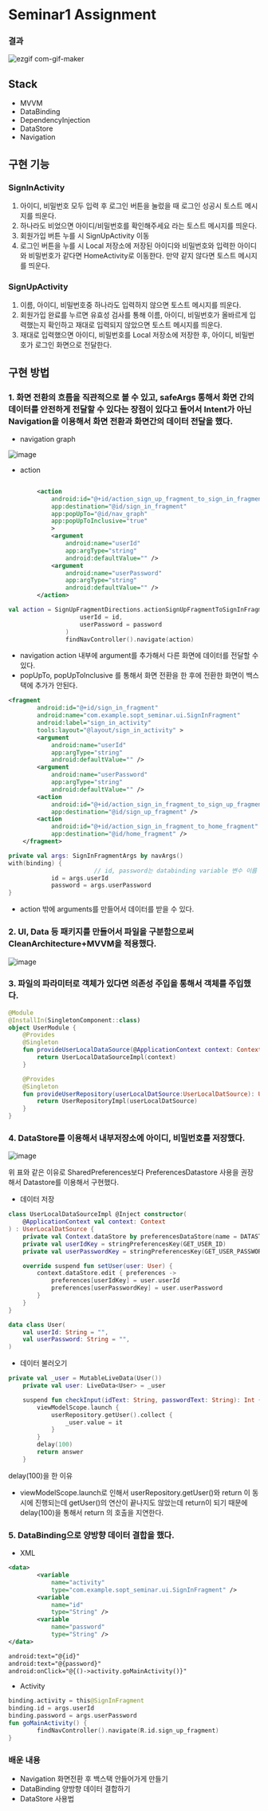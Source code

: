 # Seminar1 Assignment

### 결과
![ezgif com-gif-maker](https://user-images.githubusercontent.com/82709044/162190180-e48ff3b6-f9fc-4f4e-8dbf-fbab8d1d4704.gif)

## Stack

- MVVM
- DataBinding
- DependencyInjection
- DataStore
- Navigation

## 구현 기능

### SignInActivity

1. 아이디, 비밀번호 모두 입력 후 로그인 버튼을 눌렀을 때 로그인 성공시 토스트 메시지를 띄운다.
2. 하나라도 비었으면 아이디/비밀번호를 확인해주세요 라는 토스트 메시지를 띄운다.
3. 회원가입 버튼 누를 시 SignUpActivity 이동
4. 로그인 버튼을 누를 시 Local 저장소에 저장된 아이디와 비밀번호와 입력한 아이디와 비밀번호가 같다면 HomeActivity로 이동한다. 만약 같지 않다면 토스트 메시지를 띄운다.

### SignUpActivity

1. 이름, 아이디, 비밀번호중 하나라도 입력하지 않으면 토스트 메시지를 띄운다.
2. 회원가입 완료를 누르면 유효성 검사를 통해 이름, 아이디, 비밀번호가 올바르게 입력했는지 확인하고 재대로 입력되지 않았으면 토스트 메시지를 띄운다.
3. 재대로 입력했으면 아이디, 비밀번호를 Local 저장소에 저장한 후, 아이디, 비밀번호가 로그인 화면으로 전달한다.

## 구현 방법
### 1. 화면 전환의 흐름을 직관적으로 볼 수 있고, safeArgs 통해서 화면 간의 데이터를 안전하게 전달할 수 있다는 장점이 있다고 들어서 Intent가 아닌 Navigation을 이용해서 화면 전환과 화면간의 데이터 전달을 했다.

- navigation graph

![image](https://user-images.githubusercontent.com/82709044/162136968-08ad2928-ccd9-4e6d-b847-d44fdef35e5d.png)

- action

```xml

        <action
            android:id="@+id/action_sign_up_fragment_to_sign_in_fragment"
            app:destination="@id/sign_in_fragment"
            app:popUpTo="@id/nav_graph"
            app:popUpToInclusive="true"
            >
            <argument
                android:name="userId"
                app:argType="string"
                android:defaultValue="" />
            <argument
                android:name="userPassword"
                app:argType="string"
                android:defaultValue="" />
        </action>

```

```kotlin
val action = SignUpFragmentDirections.actionSignUpFragmentToSignInFragment(
                    userId = id,
                    userPassword = password
                )
                findNavController().navigate(action)
```

- navigation action 내부에 argument를 추가해서 다른 화면에 데이터를 전달할 수 있다.
- popUpTo, popUpToInclusive 를 통해서 화면 전환을 한 후에 전환한 화면이 백스택에 추가가 안된다.


```xml
<fragment
        android:id="@+id/sign_in_fragment"
        android:name="com.example.sopt_seminar.ui.SignInFragment"
        android:label="sign_in_activity"
        tools:layout="@layout/sign_in_activity" >
        <argument
            android:name="userId"
            app:argType="string"
            android:defaultValue="" />
        <argument
            android:name="userPassword"
            app:argType="string"
            android:defaultValue="" />
        <action
            android:id="@+id/action_sign_in_fragment_to_sign_up_fragment"
            app:destination="@id/sign_up_fragment" />
        <action
            android:id="@+id/action_sign_in_fragment_to_home_fragment"
            app:destination="@id/home_fragment" />
    </fragment>
```

```kotlin
private val args: SignInFragmentArgs by navArgs()
with(binding) {
                        // id, password는 databinding variable 변수 이름 
            id = args.userId
            password = args.userPassword
}
```

- action 밖에 arguments를 만들어서 데이터를 받을 수 있다.

### 2. UI, Data 등 패키지를 만들어서 파일을 구분함으로써 CleanArchitecture+MVVM을 적용했다.
    
![image](https://user-images.githubusercontent.com/82709044/162137076-2ca2a340-54b2-4500-97e9-b817c435b651.png)
    
### 3. 파일의 파라미터로 객체가 있다면 의존성 주입을 통해서 객체를 주입했다.
    
```kotlin
@Module
@InstallIn(SingletonComponent::class)
object UserModule {
    @Provides
    @Singleton
    fun provideUserLocalDataSource(@ApplicationContext context: Context): UserLocalDatSource {
        return UserLocalDataSourceImpl(context)
    }

    @Provides
    @Singleton
    fun provideUserRepository(userLocalDatSource:UserLocalDatSource): UserRepository {
        return UserRepositoryImpl(userLocalDatSource)
    }
}
```
 
### 4. DataStore를 이용해서 내부저장소에 아이디, 비밀번호를 저장했다.
    
![image](https://user-images.githubusercontent.com/82709044/162137175-70dc82ef-6d57-4c22-904e-60321c1b6a4f.png)

위 표와 같은 이유로 SharedPreferences보다 PreferencesDatastore 사용을 권장해서 Datastore를 이용해서 구현했다.

- 데이터 저장

```kotlin
class UserLocalDataSourceImpl @Inject constructor(
    @ApplicationContext val context: Context
) : UserLocalDatSource {
    private val Context.dataStore by preferencesDataStore(name = DATASTORE)
    private val userIdKey = stringPreferencesKey(GET_USER_ID)
    private val userPasswordKey = stringPreferencesKey(GET_USER_PASSWORD)

    override suspend fun setUser(user: User) {
        context.dataStore.edit { preferences ->
            preferences[userIdKey] = user.userId
            preferences[userPasswordKey] = user.userPassword
        }
    }
}

data class User(
    val userId: String = "",
    val userPassword: String = "",
)
```

- 데이터 불러오기

```kotlin
private val _user = MutableLiveData(User())
    private val user: LiveData<User> = _user

    suspend fun checkInput(idText: String, passwordText: String): Int {
        viewModelScope.launch {
            userRepository.getUser().collect {
                _user.value = it
            }
        }
        delay(100)
        return answer
    }
```

delay(100)을 한 이유

- viewModelScope.launch로 인해서 userRepository.getUser()와 return 이 동시에 진행되는데 getUser()의 연산이 끝나지도 않았는데 return이 되기 때문에 delay(100)을 통해서 return 의 호출을 지연한다.

### 5. DataBinding으로 양방향 데이터 결합을 했다.
- XML

```xml
<data>
        <variable
            name="activity"
            type="com.example.sopt_seminar.ui.SignInFragment" />
        <variable
            name="id"
            type="String" />
        <variable
            name="password"
            type="String" />
</data>
```

```xml
android:text="@{id}"
android:text="@{password}"
android:onClick="@{()->activity.goMainActivity()}"
```

- Activity

```kotlin
binding.activity = this@SignInFragment
binding.id = args.userId
binding.password = args.userPassword
fun goMainActivity() {
        findNavController().navigate(R.id.sign_up_fragment)
}
```

### 배운 내용
- Navigation 화면전환 후 백스택 안들어가게 만들기
- DataBinding 양방향 데이터 결합하기
- DataStore 사용법
